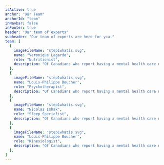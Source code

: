 ```yaml
---
isActive: true
anchor: "Our Team"
anchorId: "team"
inNavbar: false
inFooter: true
header: "Our team of experts"
subheader: "Our team of experts are here for you."
team: [
  {
    imageFileName: "step1whatis.svg",
    name: "Veronique Lagarde",
    role: "Nutritionist",
    description: "Of Canadians who report having a mental health care need, one third state that their needs were not fully met."
  },
  {
    imageFileName: "step1whatis.svg",
    name: "Louis-Philippe Boucher",
    role: "Psychotherapist",
    description: "Of Canadians who report having a mental health care need, one third state that their needs were not fully met."
  },
  {
    imageFileName: "step1whatis.svg",
    name: "Nicolas Ishak",
    role: "Sleep Specialist",
    description: "Of Canadians who report having a mental health care need, one third state that their needs were not fully met."
  },
  {
    imageFileName: "step1whatis.svg",
    name: "Louis-Philippe Boucher",
    role: "Kinesiologist",
    description: "Of Canadians who report having a mental health care need, one third state that their needs were not fully met."
  },
]
---
```

